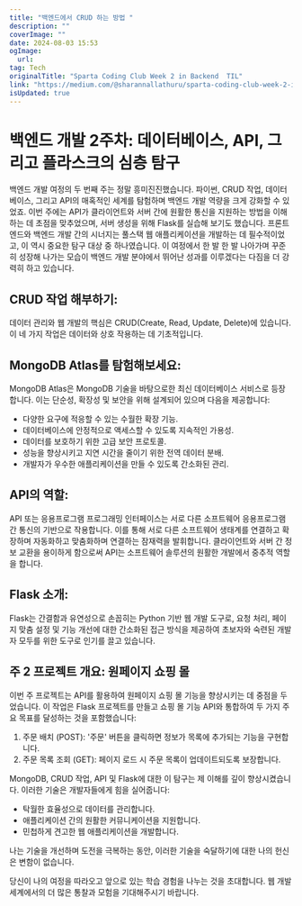 ```yaml
---
title: "백엔드에서 CRUD 하는 방법 "
description: ""
coverImage: ""
date: 2024-08-03 15:53
ogImage: 
  url: 
tag: Tech
originalTitle: "Sparta Coding Club Week 2 in Backend  TIL"
link: "https://medium.com/@sharannallathuru/sparta-coding-club-week-2-in-backend-til-d6eecd81cc70"
isUpdated: true
---
```






# 백엔드 개발 2주차: 데이터베이스, API, 그리고 플라스크의 심층 탐구

백엔드 개발 여정의 두 번째 주는 정말 흥미진진했습니다. 파이썬, CRUD 작업, 데이터베이스, 그리고 API의 매혹적인 세계를 탐험하며 백엔드 개발 역량을 크게 강화할 수 있었죠. 이번 주에는 API가 클라이언트와 서버 간에 원활한 통신을 지원하는 방법을 이해하는 데 초점을 맞추었으며, 서버 생성을 위해 Flask를 실습해 보기도 했습니다. 프론트엔드와 백엔드 개발 간의 시너지는 풀스택 웹 애플리케이션을 개발하는 데 필수적이었고, 이 역시 중요한 탐구 대상 중 하나였습니다. 이 여정에서 한 발 한 발 나아가며 꾸준히 성장해 나가는 모습이 백엔드 개발 분야에서 뛰어난 성과를 이루겠다는 다짐을 더 강력히 하고 있습니다.

## CRUD 작업 해부하기:

데이터 관리와 웹 개발의 핵심은 CRUD(Create, Read, Update, Delete)에 있습니다. 이 네 가지 작업은 데이터와 상호 작용하는 데 기초적입니다.

<div class="content-ad"></div>

## MongoDB Atlas를 탐험해보세요:

MongoDB Atlas은 MongoDB 기술을 바탕으로한 최신 데이터베이스 서비스로 등장합니다. 이는 단순성, 확장성 및 보안을 위해 설계되어 있으며 다음을 제공합니다:

- 다양한 요구에 적응할 수 있는 수월한 확장 기능.
- 데이터베이스에 안정적으로 액세스할 수 있도록 지속적인 가용성.
- 데이터를 보호하기 위한 고급 보안 프로토콜.
- 성능을 향상시키고 지연 시간을 줄이기 위한 전역 데이터 분배.
- 개발자가 우수한 애플리케이션을 만들 수 있도록 간소화된 관리.

<div class="content-ad"></div>

## API의 역할:

API 또는 응용프로그램 프로그래밍 인터페이스는 서로 다른 소프트웨어 응용프로그램 간 통신의 기반으로 작용합니다. 이를 통해 서로 다른 소프트웨어 생태계를 연결하고 확장하며 자동화하고 맞춤화하며 연결하는 잠재력을 발휘합니다. 클라이언트와 서버 간 정보 교환을 용이하게 함으로써 API는 소프트웨어 솔루션의 원활한 개발에서 중추적 역할을 합니다.

## Flask 소개:

Flask는 간결함과 유연성으로 손꼽히는 Python 기반 웹 개발 도구로, 요청 처리, 페이지 맞춤 설정 및 기능 개선에 대한 간소화된 접근 방식을 제공하여 초보자와 숙련된 개발자 모두를 위한 도구로 인기를 끌고 있습니다.

<div class="content-ad"></div>

## 주 2 프로젝트 개요: 원페이지 쇼핑 몰

이번 주 프로젝트는 API를 활용하여 원페이지 쇼핑 몰 기능을 향상시키는 데 중점을 두었습니다. 이 작업은 Flask 프로젝트를 만들고 쇼핑 몰 기능 API와 통합하여 두 가지 주요 목표를 달성하는 것을 포함했습니다:

1. 주문 배치 (POST): '주문' 버튼을 클릭하면 정보가 목록에 추가되는 기능을 구현합니다.
2. 주문 목록 조회 (GET): 페이지 로드 시 주문 목록이 업데이트되도록 보장합니다.

MongoDB, CRUD 작업, API 및 Flask에 대한 이 탐구는 제 이해를 깊이 향상시켰습니다. 이러한 기술은 개발자들에게 힘을 실어줍니다:

<div class="content-ad"></div>

- 탁월한 효율성으로 데이터를 관리합니다.
- 애플리케이션 간의 원활한 커뮤니케이션을 지원합니다.
- 민첩하게 견고한 웹 애플리케이션을 개발합니다.

나는 기술을 개선하며 도전을 극복하는 동안, 이러한 기술을 숙달하기에 대한 나의 헌신은 변함이 없습니다.

당신이 나의 여정을 따라오고 앞으로 있는 학습 경험을 나누는 것을 초대합니다. 웹 개발 세계에서의 더 많은 통찰과 모험을 기대해주시기 바랍니다.

<div class="content-ad"></div>
